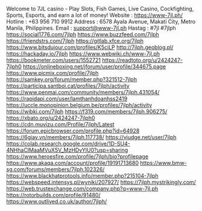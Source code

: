 Welcome to 7JL casino - Play Slots, Fish Games, Live Casino, Cockfighting, Sports, Esports, and earn a lot of money!
Website : https://www-7jl.ph/
Hotline : +63 956 710 9912
Address : 6578 Ayala Avenue, Makati City, Metro Manila, Philippines.
Email : support@www-7jl.ph
Hastag : #7jl #7jlph
https://social1776.com/7jlph
https://www.buzzfeed.com/7jlph
https://friendstrs.com/7jlph
https://gitlab.xfce.org/7jlph
https://www.bitsdujour.com/profiles/K5ciLP
http://7jlph.geoblog.pl/
https://hackaday.io/7jlph
https://www.webwiki.ch/www-7jl.ph
https://bookmeter.com/users/1552721
https://readtoto.org/u/2424247-7jlph0
https://onlineboxing.net/jforum/user/profile/344675.page
https://www.picmix.com/profile/7jlph
https://samkey.org/forum/member.php?321512-7jlph
https://participa.santboi.cat/profiles/7jlph/activity
https://www.penmai.com/community/members/7jlph.431054/
https://rapidapi.com/user/lamthanhdoanhss2419
https://uccle.monopinion.belgium.be/profiles/7jlph/activity
https://wibki.com/7jlph
https://f319.com/members/7jlph.906275/
https://xbato.org/u/2424247-7jlph0
https://cdn.muvizu.com/Profile/7jlph/Latest
https://forum.epicbrowser.com/profile.php?id=64928
https://6giay.vn/members/7jlph.117738/
https://vjudge.net/user/7jlph
https://colab.research.google.com/drive/1D-SU4-4NHhaCIMaaMVuX5V_MzHDvYlU0?usp=sharing
https://www.heroesfire.com/profile/7jlph/bio?profilepage
https://www.akaqa.com/account/profile/19191713680
https://www.bmw-sg.com/forums/members/7jlph.102326/
https://www.blackhatprotools.info/member.php?215104-7jlph
https://webspeed.intensys.pl/wyniki/207927/
https://7jlph.mystrikingly.com/
https://web.trustexchange.com/company.php?q=www-7jl.ph
https://rotorbuilds.com/profile/91480/
https://www.outlived.co.uk/author/7jlph/
